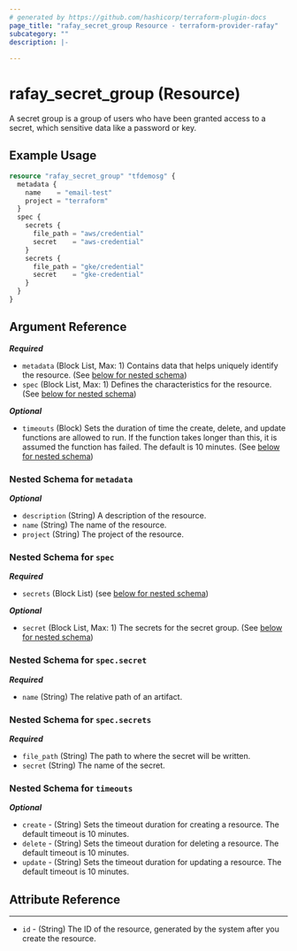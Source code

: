```yaml
---
# generated by https://github.com/hashicorp/terraform-plugin-docs
page_title: "rafay_secret_group Resource - terraform-provider-rafay"
subcategory: ""
description: |-
  
---
```


# rafay_secret_group (Resource)

A secret group is a group of users who have been granted access to a secret, which sensitive data like a password or key.

## Example Usage

```terraform
resource "rafay_secret_group" "tfdemosg" {
  metadata {
    name    = "email-test"
    project = "terraform"
  }
  spec {
    secrets {
      file_path = "aws/credential"
      secret    = "aws-credential"
    }
    secrets {
      file_path = "gke/credential"
      secret    = "gke-credential"
    }
  }
}
```

<!-- schema generated by tfplugindocs -->
## Argument Reference

***Required***

- `metadata` (Block List, Max: 1) Contains data that helps uniquely identify the resource. (See [below for nested schema](#nestedblock--metadata))
- `spec` (Block List, Max: 1) Defines the characteristics for the resource. (See [below for nested schema](#nestedblock--spec))

***Optional***

- `timeouts` (Block) Sets the duration of time the create, delete, and update functions are allowed to run. If the function takes longer than this, it is assumed the function has failed. The default is 10 minutes. (See [below for nested schema](#nestedblock--timeouts))

<a id="nestedblock--metadata"></a>
### Nested Schema for `metadata`

***Optional***

- `description` (String) A description of the resource.
- `name` (String) The name of the resource.
- `project` (String) The project of the resource.

<a id="nestedblock--spec"></a>
### Nested Schema for `spec`

***Required***

- `secrets` (Block List) (see [below for nested schema](#nestedblock--spec--secrets))

***Optional***
- `secret` (Block List, Max: 1) The secrets for the secret group. (See [below for nested schema](#nestedblock--spec--secret))

<a id="nestedblock--spec--secret"></a>
### Nested Schema for `spec.secret`

***Required***

- `name` (String) The relative path of an artifact.

<a id="nestedblock--spec--secrets"></a>
### Nested Schema for `spec.secrets`

***Required***

- `file_path` (String) The path to where the secret will be written.
- `secret` (String) The name of the secret.

<a id="nestedblock--timeouts"></a>
### Nested Schema for `timeouts`

***Optional***

- `create` - (String) Sets the timeout duration for creating a resource. The default timeout is 10 minutes.
- `delete` - (String) Sets the timeout duration for deleting a resource. The default timeout is 10 minutes.
- `update` - (String) Sets the timeout duration for updating a resource. The default timeout is 10 minutes.

## Attribute Reference

---

- `id` - (String) The ID of the resource, generated by the system after you create the resource. 
